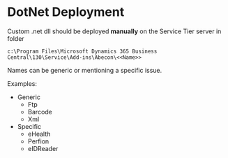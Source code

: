 # DotNet Deployment

Custom .net dll should be deployed **manually** on the Service Tier server in folder

``` code
c:\Program Files\Microsoft Dynamics 365 Business Central\130\Service\Add-ins\Abecon\<<Name>>
```

Names can be generic or mentioning a specific issue.

Examples:

- Generic
  - Ftp
  - Barcode
  - Xml
- Specific
  - eHealth
  - Perfion
  - eIDReader